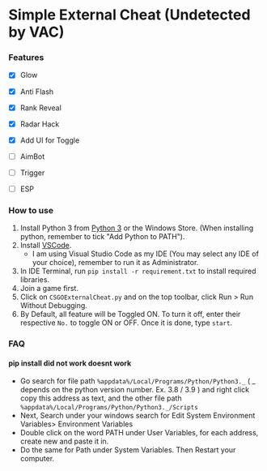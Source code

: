# Simple External Cheat (Undetected by VAC)

### Features
- [x] Glow
- [x] Anti Flash
- [x] Rank Reveal
- [x] Radar Hack
- [x] Add UI for Toggle
- [ ] AimBot
- [ ] Trigger
- [ ] ESP


### How to use
1. Install Python 3 from [Python 3](https://www.python.org/downloads/) or the Windows Store. (When installing python, remember to tick "Add Python to PATH").
2. Install [VSCode](https://code.visualstudio.com/).
    - I am using Visual Studio Code as my IDE (You may select any IDE of your choice), remember to run it as Administrator.
3. In IDE Terminal, run ```pip install -r requirement.txt``` to install required libraries.
4. Join a game first.
5. Click on ```CSGOExternalCheat.py``` and on the top toolbar, click Run > Run Without Debugging.
6. By Default, all feature will be Toggled ON. To turn it off, enter their respective ```No.``` to toggle ON or OFF. Once it is done, type ```start```.

### FAQ
#### pip install did not work doesnt work
- Go search for file path ```%appdata%/Local/Programs/Python/Python3._``` ( _ depends on the python version number. Ex. 3.8 / 3.9 ) and right click copy this address as text, and the other file path ```%appdata%/Local/Programs/Python/Python3._/Scripts```
- Next, Search under your windows search for Edit System Environment Variables> Environment Variables
- Double click on the word PATH under User Variables, for each address, create new and paste it in.
- Do the same for Path under System Variables. Then Restart your computer.
